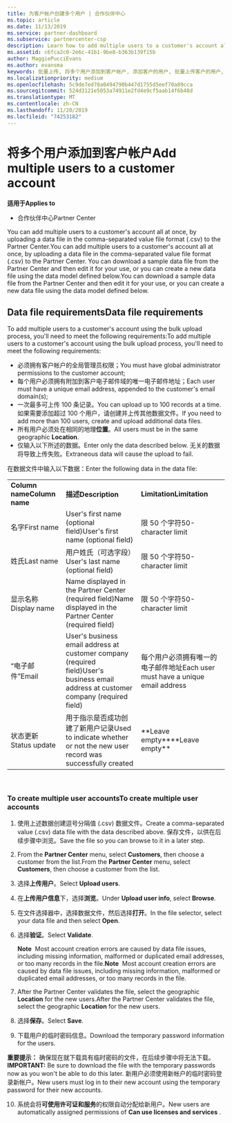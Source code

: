 ```yaml
---
title: 为客户帐户创建多个用户 | 合作伙伴中心
ms.topic: article
ms.date: 11/13/2019
ms.service: partner-dashboard
ms.subservice: partnercenter-csp
description: Learn how to add multiple users to a customer's account all at once, by uploading a data file in the comma-separated value file format (.csv) to Partner Center.
ms.assetid: c6fca2c0-2e6c-41b1-9be8-b363b139f15b
author: MaggiePucciEvans
ms.author: evansma
keywords: 批量上传, 将多个用户添加到客户帐户, 添加客户的用户, 批量上传客户的用户, 客户帐户, 客户用户, 用户
ms.localizationpriority: medium
ms.openlocfilehash: 5c9de7ed78a0494790b447d1755d5eef70a89cca
ms.sourcegitcommit: 524d3121e5053a74911e2fd4e9cf5aab14f6b48d
ms.translationtype: MT
ms.contentlocale: zh-CN
ms.lasthandoff: 11/20/2019
ms.locfileid: "74253182"
---
```

# <a name="add-multiple-users-to-a-customer-account"></a><span data-ttu-id="ffed1-104">将多个用户添加到客户帐户</span><span class="sxs-lookup"><span data-stu-id="ffed1-104">Add multiple users to a customer account</span></span>

<span data-ttu-id="ffed1-105">**适用于**</span><span class="sxs-lookup"><span data-stu-id="ffed1-105">**Applies to**</span></span>

-  <span data-ttu-id="ffed1-106">合作伙伴中心</span><span class="sxs-lookup"><span data-stu-id="ffed1-106">Partner Center</span></span>

<span data-ttu-id="ffed1-107">You can add multiple users to a customer's account all at once, by uploading a data file in the comma-separated value file format (.csv) to the Partner Center.</span><span class="sxs-lookup"><span data-stu-id="ffed1-107">You can add multiple users to a customer's account all at once, by uploading a data file in the comma-separated value file format (.csv) to the Partner Center.</span></span> <span data-ttu-id="ffed1-108">You can download a sample data file from the Partner Center and then edit it for your use, or you can create a new data file using the data model defined below.</span><span class="sxs-lookup"><span data-stu-id="ffed1-108">You can download a sample data file from the Partner Center and then edit it for your use, or you can create a new data file using the data model defined below.</span></span>

## <a href="" id="creatingtheimportcsvfile"></a><span data-ttu-id="ffed1-109">Data file requirements</span><span class="sxs-lookup"><span data-stu-id="ffed1-109">Data file requirements</span></span>


<span data-ttu-id="ffed1-110">To add multiple users to a customer's account using the bulk upload process, you'll need to meet the following requirements:</span><span class="sxs-lookup"><span data-stu-id="ffed1-110">To add multiple users to a customer's account using the bulk upload process, you'll need to meet the following requirements:</span></span>

-   <span data-ttu-id="ffed1-111">必须拥有客户帐户的全局管理员权限；</span><span class="sxs-lookup"><span data-stu-id="ffed1-111">You must have global administrator permissions to the customer account;</span></span>
-   <span data-ttu-id="ffed1-112">每个用户必须拥有附加到客户电子邮件域的唯一电子邮件地址；</span><span class="sxs-lookup"><span data-stu-id="ffed1-112">Each user must have a unique email address, appended to the customer's email domain(s);</span></span>
-   <span data-ttu-id="ffed1-113">一次最多可上传 100 条记录。</span><span class="sxs-lookup"><span data-stu-id="ffed1-113">You can upload up to 100 records at a time.</span></span> <span data-ttu-id="ffed1-114">如果需要添加超过 100 个用户，请创建并上传其他数据文件。</span><span class="sxs-lookup"><span data-stu-id="ffed1-114">If you need to add more than 100 users, create and upload additional data files.</span></span>
-   <span data-ttu-id="ffed1-115">所有用户必须处在相同的地理**位置**。</span><span class="sxs-lookup"><span data-stu-id="ffed1-115">All users must be in the same geographic **Location**.</span></span>
-   <span data-ttu-id="ffed1-116">仅输入以下所述的数据。</span><span class="sxs-lookup"><span data-stu-id="ffed1-116">Enter only the data described below.</span></span> <span data-ttu-id="ffed1-117">无关的数据将导致上传失败。</span><span class="sxs-lookup"><span data-stu-id="ffed1-117">Extraneous data will cause the upload to fail.</span></span>

<span data-ttu-id="ffed1-118">在数据文件中输入以下数据：</span><span class="sxs-lookup"><span data-stu-id="ffed1-118">Enter the following data in the data file:</span></span>

|                 |                                                                              |                                            |
|-----------------|------------------------------------------------------------------------------|--------------------------------------------|
| <span data-ttu-id="ffed1-119">**Column name**</span><span class="sxs-lookup"><span data-stu-id="ffed1-119">**Column name**</span></span> | <span data-ttu-id="ffed1-120">**描述**</span><span class="sxs-lookup"><span data-stu-id="ffed1-120">**Description**</span></span>                                                              | <span data-ttu-id="ffed1-121">**Limitation**</span><span class="sxs-lookup"><span data-stu-id="ffed1-121">**Limitation**</span></span>                             |
| <span data-ttu-id="ffed1-122">名字</span><span class="sxs-lookup"><span data-stu-id="ffed1-122">First name</span></span>      | <span data-ttu-id="ffed1-123">User's first name (optional field)</span><span class="sxs-lookup"><span data-stu-id="ffed1-123">User's first name (optional field)</span></span>                                           | <span data-ttu-id="ffed1-124">限 50 个字符</span><span class="sxs-lookup"><span data-stu-id="ffed1-124">50-character limit</span></span>                         |
| <span data-ttu-id="ffed1-125">姓氏</span><span class="sxs-lookup"><span data-stu-id="ffed1-125">Last name</span></span>       | <span data-ttu-id="ffed1-126">用户姓氏（可选字段）</span><span class="sxs-lookup"><span data-stu-id="ffed1-126">User's last name (optional field)</span></span>                                            | <span data-ttu-id="ffed1-127">限 50 个字符</span><span class="sxs-lookup"><span data-stu-id="ffed1-127">50-character limit</span></span>                         |
| <span data-ttu-id="ffed1-128">显示名称</span><span class="sxs-lookup"><span data-stu-id="ffed1-128">Display name</span></span>    | <span data-ttu-id="ffed1-129">Name displayed in the Partner Center (required field)</span><span class="sxs-lookup"><span data-stu-id="ffed1-129">Name displayed in the Partner Center (required field)</span></span>                            | <span data-ttu-id="ffed1-130">限 50 个字符</span><span class="sxs-lookup"><span data-stu-id="ffed1-130">50-character limit</span></span>                         |
| <span data-ttu-id="ffed1-131">“电子邮件”</span><span class="sxs-lookup"><span data-stu-id="ffed1-131">Email</span></span>           | <span data-ttu-id="ffed1-132">User's business email address at customer company (required field)</span><span class="sxs-lookup"><span data-stu-id="ffed1-132">User's business email address at customer company (required field)</span></span>           | <span data-ttu-id="ffed1-133">每个用户必须拥有唯一的电子邮件地址</span><span class="sxs-lookup"><span data-stu-id="ffed1-133">Each user must have a unique email address</span></span> |
| <span data-ttu-id="ffed1-134">状态更新</span><span class="sxs-lookup"><span data-stu-id="ffed1-134">Status update</span></span>   | <span data-ttu-id="ffed1-135">用于指示是否成功创建了新用户记录</span><span class="sxs-lookup"><span data-stu-id="ffed1-135">Used to indicate whether or not the new user record was successfully created</span></span> | <span data-ttu-id="ffed1-136">\*\*Leave empty\*\*</span><span class="sxs-lookup"><span data-stu-id="ffed1-136">\*\*Leave empty\*\*</span></span>                        |

 

### <a href="" id="createmultipleuseraccounts"></a><span data-ttu-id="ffed1-137">To create multiple user accounts</span><span class="sxs-lookup"><span data-stu-id="ffed1-137">To create multiple user accounts</span></span>

<a href="" id="creatingtheaccounts"></a>
1.  <span data-ttu-id="ffed1-138">使用上述数据创建逗号分隔值 (.csv) 数据文件。</span><span class="sxs-lookup"><span data-stu-id="ffed1-138">Create a comma-separated value (.csv) data file with the data described above.</span></span> <span data-ttu-id="ffed1-139">保存文件，以供在后续步骤中浏览。</span><span class="sxs-lookup"><span data-stu-id="ffed1-139">Save the file so you can browse to it in a later step.</span></span>
2.  <span data-ttu-id="ffed1-140">From the **Partner Center** menu, select **Customers**, then choose a customer from the list.</span><span class="sxs-lookup"><span data-stu-id="ffed1-140">From the **Partner Center** menu, select **Customers**, then choose a customer from the list.</span></span>
3.  <span data-ttu-id="ffed1-141">选择**上传用户**。</span><span class="sxs-lookup"><span data-stu-id="ffed1-141">Select **Upload users**.</span></span>
4.  <span data-ttu-id="ffed1-142">在**上传用户信息**下，选择**浏览**。</span><span class="sxs-lookup"><span data-stu-id="ffed1-142">Under **Upload user info**, select **Browse**.</span></span>
5.  <span data-ttu-id="ffed1-143">在文件选择器中，选择数据文件，然后选择**打开**。</span><span class="sxs-lookup"><span data-stu-id="ffed1-143">In the file selector, select your data file and then select **Open**.</span></span>
6.  <span data-ttu-id="ffed1-144">选择**验证**。</span><span class="sxs-lookup"><span data-stu-id="ffed1-144">Select **Validate**.</span></span>

    <span data-ttu-id="ffed1-145">**Note**  Most account creation errors are caused by data file issues, including missing information, malformed or duplicated email addresses, or too many records in the file.</span><span class="sxs-lookup"><span data-stu-id="ffed1-145">**Note**  Most account creation errors are caused by data file issues, including missing information, malformed or duplicated email addresses, or too many records in the file.</span></span>

7.  <span data-ttu-id="ffed1-146">After the Partner Center validates the file, select the geographic **Location** for the new users.</span><span class="sxs-lookup"><span data-stu-id="ffed1-146">After the Partner Center validates the file, select the geographic **Location** for the new users.</span></span>
8.  <span data-ttu-id="ffed1-147">选择**保存**。</span><span class="sxs-lookup"><span data-stu-id="ffed1-147">Select **Save**.</span></span>
9.  <span data-ttu-id="ffed1-148">下载用户的临时密码信息。</span><span class="sxs-lookup"><span data-stu-id="ffed1-148">Download the temporary password information for the users.</span></span>

<span data-ttu-id="ffed1-149">**重要提示：** 确保现在就下载具有临时密码的文件，在后续步骤中将无法下载。</span><span class="sxs-lookup"><span data-stu-id="ffed1-149">**IMPORTANT:** Be sure to download the file with the temporary passwords now as you won't be able to do this later.</span></span> <span data-ttu-id="ffed1-150">新用户必须使用新帐户的临时密码登录新帐户。</span><span class="sxs-lookup"><span data-stu-id="ffed1-150">New users must log in to their new account using the temporary password for their new accounts.</span></span>

10. <span data-ttu-id="ffed1-151">系统会将**可使用许可证和服务**的权限自动分配给新用户。</span><span class="sxs-lookup"><span data-stu-id="ffed1-151">New users are automatically assigned permissions of **Can use licenses and services** .</span></span> 

 

 




